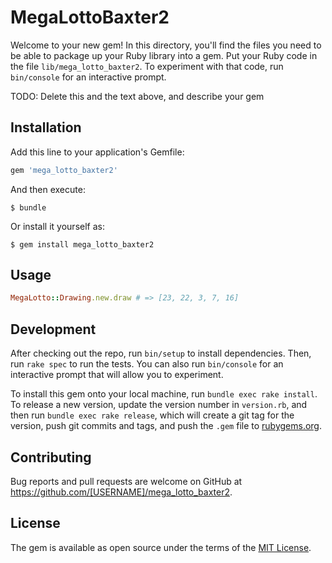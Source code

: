 # MegaLottoBaxter2

Welcome to your new gem! In this directory, you'll find the files you need to be able to package up your Ruby library into a gem. Put your Ruby code in the file `lib/mega_lotto_baxter2`. To experiment with that code, run `bin/console` for an interactive prompt.

TODO: Delete this and the text above, and describe your gem

## Installation

Add this line to your application's Gemfile:

```ruby
gem 'mega_lotto_baxter2'
```

And then execute:

    $ bundle

Or install it yourself as:

    $ gem install mega_lotto_baxter2

## Usage

```ruby
MegaLotto::Drawing.new.draw # => [23, 22, 3, 7, 16]
```

## Development

After checking out the repo, run `bin/setup` to install dependencies. Then, run `rake spec` to run the tests. You can also run `bin/console` for an interactive prompt that will allow you to experiment.

To install this gem onto your local machine, run `bundle exec rake install`. To release a new version, update the version number in `version.rb`, and then run `bundle exec rake release`, which will create a git tag for the version, push git commits and tags, and push the `.gem` file to [rubygems.org](https://rubygems.org).

## Contributing

Bug reports and pull requests are welcome on GitHub at https://github.com/[USERNAME]/mega_lotto_baxter2.

## License

The gem is available as open source under the terms of the [MIT License](https://opensource.org/licenses/MIT).
